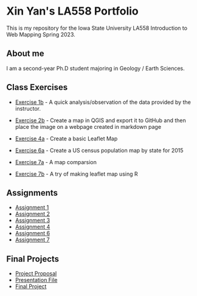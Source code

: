 # Xin Yan's LA558 Portfolio
 
This is my repository for the Iowa State University LA558 Introduction to Web Mapping Spring 2023.

## About me
I am a second-year Ph.D student majoring in Geology / Earth Sciences.

## Class Exercises
- [Exercise 1b](https://github.com/XinYan127/LA558_XinYan/blob/4d513fac830b6079874eb839b3bfec32478c2e04/Assignment%201_%20Pre%20course%20excise.docx) - A quick analysis/observation of the data provided by the instructor.

- [Exercise 2b](Exercise/ex2b_2.md) - Create a map in QGIS and export it to GitHub and then place the image on a webpage created in markdown page

- [Exercise 4a](Exercise/ex4a.html) - Create a basic Leaflet Map

- [Exercise 6a](Exercise/Exercise6a.md) - Create a US census population map by state for 2015

- [Exercise 7a](Exercise/exe7a/ex7a.md) - A map comparsion

- [Exercise 7b](Exercise/ex7b.html) - A try of making leaflet map using R

## Assignments
- [Assignment 1](Assignment/Assignment1/Assignment3a.md)
- [Assignment 2](Assignment/Assignment2/assign2.md)
- [Assignment 3](Assignment/Assignment3/assign3.md)
- [Assignment 4](Assignment/Assignment4/assign4.html)
- [Assignment 6](https://public.tableau.com/app/profile/xin.yan1028/viz/Assignment6_16812365877550/1_1?publish=yes)
- [Assignment 7](Assignment/Assign7.html)

## Final Projects
- [Project Proposal](Assignment/Project/XinYan.pdf)
- [Presentation File](Assignment/Project/Presentation.pdf)
- [Final Project](Assignment/Project/project.html)
